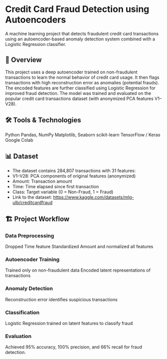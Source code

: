 # Credit Card Fraud Detection using Autoencoders
A machine learning project that detects fraudulent credit card transactions using an autoencoder-based anomaly detection system combined with a Logistic Regression classifier.

## 🚀 Overview
This project uses a deep autoencoder trained on non-fraudulent transactions to learn the normal behavior of credit card usage. It then flags transactions with high reconstruction error as anomalies (potential frauds).
The encoded features are further classified using Logistic Regression for improved fraud detection.
The model was trained and evaluated on the popular credit card transactions dataset (with anonymized PCA features V1–V28).

## 🛠️ Tools & Technologies
Python
Pandas, NumPy
Matplotlib, Seaborn
scikit-learn
TensorFlow / Keras
Google Colab

## 📊 Dataset
- The dataset contains 284,807 transactions with 31 features:
- V1–V28: PCA components of original features (anonymized)
- Amount: Transaction amount
- Time: Time elapsed since first transaction
- Class: Target variable (0 = Non-Fraud, 1 = Fraud)
- Link to the dataset: https://www.kaggle.com/datasets/mlg-ulb/creditcardfraud

## 🏗️ Project Workflow
### Data Preprocessing
Dropped Time feature
Standardized Amount and normalized all features
### Autoencoder Training
Trained only on non-fraudulent data
Encoded latent representations of transactions
### Anomaly Detection
Reconstruction error identifies suspicious transactions
### Classification
Logistic Regression trained on latent features to classify fraud
### Evaluation
Achieved 95% accuracy, 100% precision, and 66% recall for fraud detection.

